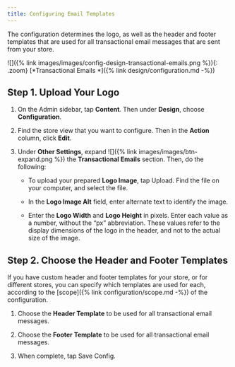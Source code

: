 ```yaml
---
title: Configuring Email Templates
---
```


The configuration determines the logo, as well as the header and footer templates that are used for all transactional email messages that are sent from your store.

![]({% link images/images/config-design-transactional-emails.png %}){: .zoom}
 [*Transactional Emails *]({% link design/configuration.md -%})

## Step 1. Upload Your Logo

1. On the Admin sidebar, tap **Content**. Then under **Design**, choose **Configuration**.

1. Find the store view that you want to configure. Then in the **Action** column, click **Edit**.

1. Under **Other Settings**, expand ![]({% link images/images/btn-expand.png %}) the **Transactional Emails** section. Then, do the following:

    * To upload your prepared **Logo Image**, tap <span class="btn">Upload</span>. Find the file on your computer, and select the file.

    * In the **Logo Image Alt** field, enter alternate text to identify the image.

    * Enter the **Logo Width** and **Logo Height** in pixels. Enter each value as a number, without the “px” abbreviation. These values refer to the display dimensions of the logo in the header, and not to the actual size of the image.

## Step 2. Choose the Header and Footer Templates

If you have custom header and footer templates for your store, or for different stores, you can specify which templates are used for each, according to the [scope]({% link configuration/scope.md -%}) of the configuration.

1. Choose the **Header Template** to be used for all transactional email messages.

1. Choose the **Footer Template** to be used for all transactional email messages.

1. When complete, tap <span class="btn">Save Config</span>.
